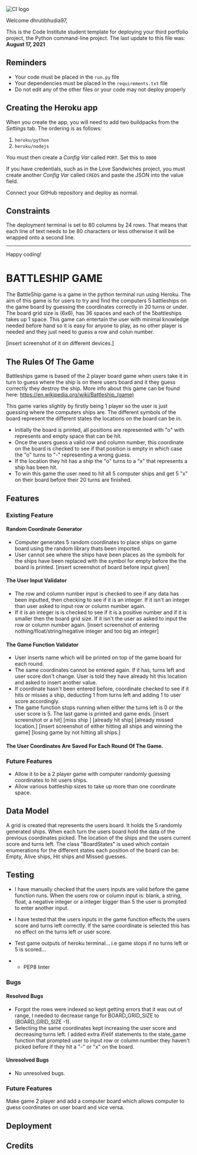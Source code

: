 ![CI logo](https://codeinstitute.s3.amazonaws.com/fullstack/ci_logo_small.png)

Welcome dhrutibhudia97,

This is the Code Institute student template for deploying your third portfolio project, the Python command-line project. The last update to this file was: **August 17, 2021**

## Reminders

* Your code must be placed in the `run.py` file
* Your dependencies must be placed in the `requirements.txt` file
* Do not edit any of the other files or your code may not deploy properly

## Creating the Heroku app

When you create the app, you will need to add two buildpacks from the _Settings_ tab. The ordering is as follows:

1. `heroku/python`
2. `heroku/nodejs`

You must then create a _Config Var_ called `PORT`. Set this to `8000`

If you have credentials, such as in the Love Sandwiches project, you must create another _Config Var_ called `CREDS` and paste the JSON into the value field.

Connect your GitHub repository and deploy as normal.

## Constraints

The deployment terminal is set to 80 columns by 24 rows. That means that each line of text needs to be 80 characters or less otherwise it will be wrapped onto a second line.


-----
Happy coding!



# BATTLESHIP GAME

The BattleShip game is a game in the python terminal run using Heroku.
The aim of this game is for users to try and find the computers 5 battleships on the game board by guessing the coordinates correctly in 20 turns or under. 
The board grid size is (6x6), has 36 spaces and each of the 5battleships takes up 1 space.
This game can entertain the user with minimal knowledge needed before hand so it is easy for anyone to play, as no other player is needed and they just need to guess a row and colun number.

[insert screenshot of it on different devices.]


## The Rules Of The Game

Battleships game is based of the 2 player board game when users take it in turn to guess where the ship is on there users board and it they guess correctly they destroy the ship. More info about this game can be found here: https://en.wikipedia.org/wiki/Battleship_(game)

This game varies slightly by firstly being 1 player so the user is just guessing where the computers ships are.
The different symbols of the board represent the different states the locations on the board can be in.

- Initially the board is printed, all positions are represented with "o" with represents and empty space that can be hit.
- Once the users guess a valid row and column number, this coordinate on the board is checked to see if that position is empty in which case the "o" turns to "-" representing a wrong guess. 
- If the location they hit has a ship the "o" turns to a "x" that represents a ship has been hit.
- To win this game the user need to hit all 5 computer ships and get 5 "x" on their board before their 20 turns are finished.


## Features

### Existing Feature

#### Random Coordinate Generator
- Computer generates 5 random coordinates to place ships on game board using the random library thats been imported.
- User cannot see where the ships have been places as the symbols for the ships have been replaced with the symbol for empty before the the board is printed.
[insert screenshot of board before input given]

#### The User Input Validator 
- The row and column number input is checked to see if any data has been inputted, then checking to see if it is an integer. If it isn't an integer than user asked to input row or column number again.
- If it is an integer is is checked to see if it is a positive number and if it is smaller then the board grid size. If it isn't the user as asked to input the row or column number again.
[insert screenshot of entering nothing/float/string/negative integer and too big an integer]

#### The Game Function Validator
- User inserts name which will be printed on top of the game board for each round.
- The same coordinates cannot be entered again. If it has, turns left and user score don't change. User is told they have already hit this location and asked to insert another value.
- If coordinate hasn't been entered before, coordinate checked to see if it hits or misses a ship, deducting 1 from turns left and adding 1 to user score accordingly.
- The game function stops running when either the turns left is 0 or the user score is 5. The last game is printed and game ends.
[insert screenshot or a hit]
[miss ship ]
[already hit ship]
[already missed location.]
[insert screenshot of either hitting all ships and winning the game]
[losing game by not hitting all ships.]

#### The User Coordinates Are Saved For Each Round Of The Game.
 

### Future Features
- Allow it to be a 2 player game with computer randomly guessing coordinates to hit users ships.
- Allow various battleship sizes to take up more than one coordinate space.


## Data Model

A grid is created that represents the users board. It holds the 5 randomly generated ships. When each turn the users board hold the data of the previous coordinates picked. The location of the ships and the users current score and turns left. 
The class "BoardStates" is used which contain enumerations for the different states each position of the board can be: Empty, Alive ships, Hit ships and Missed guesses.


## Testing
- I have manually checked that the users inputs are valid before the game function runs. When the users row or column input is: blank, a string, float, a negative integer or a integer bigger than 5 the user is prompted to enter another input.
- I have tested that the users inputs in the game function effects the users score and turns left correctly. If the same coordinate is selected this has no effect on the turns left or user score.

- Test game outputs of heroku terminal... i.e game stops if no turns left or 5 is scored...
- - PEP8 linter


### Bugs

#### Resolved Bugs
- Forgot the rows were indexed so kept getting errors that it was out of range, I needed to decrease range for BOARD_GRID_SIZE to (BOARD_GRID_SIZE -1).
- Selecting the same coordinates kept increasing the user score and decreasing turns left. I added extra if/elif statements to the state_game function that prompted user to input row or column number they haven't picked before if they hit a "-" or "x" on the board.

#### Unresolved Bugs
- No unresolved bugs.


### Future Features
Make game 2 player and add a computer board which allows computer to guess coordinates on user board and vice versa.


## Deployment


## Credits







